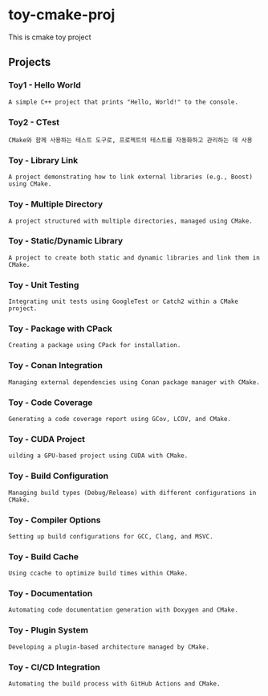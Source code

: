 # toy-cmake-proj

This is cmake toy project

## Projects

### Toy1 - Hello World

    A simple C++ project that prints "Hello, World!" to the console.

### Toy2 - CTest

    CMake와 함께 사용하는 테스트 도구로, 프로젝트의 테스트를 자동화하고 관리하는 데 사용

### Toy - Library Link

    A project demonstrating how to link external libraries (e.g., Boost) using CMake.

### Toy - Multiple Directory

    A project structured with multiple directories, managed using CMake.

### Toy - Static/Dynamic Library

    A project to create both static and dynamic libraries and link them in CMake.

### Toy - Unit Testing

    Integrating unit tests using GoogleTest or Catch2 within a CMake project.

### Toy - Package with CPack

    Creating a package using CPack for installation.

### Toy - Conan Integration

    Managing external dependencies using Conan package manager with CMake.

### Toy - Code Coverage

    Generating a code coverage report using GCov, LCOV, and CMake.

### Toy - CUDA Project

    uilding a GPU-based project using CUDA with CMake.

### Toy - Build Configuration

    Managing build types (Debug/Release) with different configurations in CMake.

### Toy - Compiler Options

    Setting up build configurations for GCC, Clang, and MSVC.

### Toy - Build Cache

    Using ccache to optimize build times within CMake.

### Toy - Documentation

    Automating code documentation generation with Doxygen and CMake.

### Toy - Plugin System

    Developing a plugin-based architecture managed by CMake.

### Toy - CI/CD Integration

    Automating the build process with GitHub Actions and CMake.
